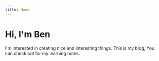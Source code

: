 ```yaml
---
title: Home
---
```


# Hi, I'm Ben

I'm interested in creating nice and interesting things. This is my blog, You can check out for my learning notes.